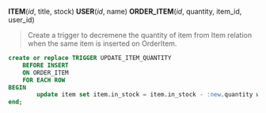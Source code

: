 **ITEM**(_id_, title, stock)
**USER**(_id_, name)
**ORDER_ITEM**(_id_, quantity, item_id, user_id)

> Create a trigger to decremene the quantity of item from Item relation when the same item is inserted on OrderItem.

```sql
create or replace TRIGGER UPDATE_ITEM_QUANTITY
    BEFORE INSERT
    ON ORDER_ITEM
    FOR EACH ROW
BEGIN
        update item set item.in_stock = item.in_stock - :new.quantity where item.id = :new.item_id;
end;
```
